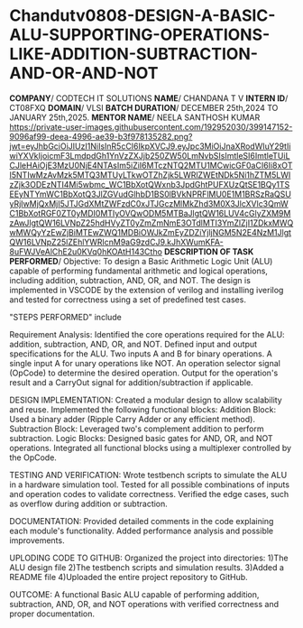# Chandutv0808-DESIGN-A-BASIC-ALU-SUPPORTING-OPERATIONS-LIKE-ADDITION-SUBTRACTION-AND-OR-AND-NOT
**COMPANY**/ CODTECH IT SOLUTIONS
**NAME**/ CHANDANA T V
**INTERN ID**/ CT08FXQ
**DOMAIN**/ VLSI
**BATCH DURATION**/  DECEMBER 25th,2024 TO JANUARY 25th,2025.
 **MENTOR NAME**/ NEELA SANTHOSH KUMAR 
 https://private-user-images.githubusercontent.com/192952030/399147152-9096af99-deea-4996-ae39-b3f978135282.png?jwt=eyJhbGciOiJIUzI1NiIsInR5cCI6IkpXVCJ9.eyJpc3MiOiJnaXRodWIuY29tIiwiYXVkIjoicmF3LmdpdGh1YnVzZXJjb250ZW50LmNvbSIsImtleSI6ImtleTUiLCJleHAiOjE3MzU0NjE4NTAsIm5iZiI6MTczNTQ2MTU1MCwicGF0aCI6Ii8xOTI5NTIwMzAvMzk5MTQ3MTUyLTkwOTZhZjk5LWRlZWEtNDk5Ni1hZTM5LWIzZjk3ODEzNTI4Mi5wbmc_WC1BbXotQWxnb3JpdGhtPUFXUzQtSE1BQy1TSEEyNTYmWC1BbXotQ3JlZGVudGlhbD1BS0lBVkNPRFlMU0E1M1BRSzRaQSUyRjIwMjQxMjI5JTJGdXMtZWFzdC0xJTJGczMlMkZhd3M0X3JlcXVlc3QmWC1BbXotRGF0ZT0yMDI0MTIyOVQwODM5MTBaJlgtQW16LUV4cGlyZXM9MzAwJlgtQW16LVNpZ25hdHVyZT0yZmZmNmE3OTdlMTI3YmZlZjI1ZDkxMWQwMWQyYzEwZjBiMTEwZWQ1MDBiOWJkZmEyZDZiYjljNGM5N2E4NzM1JlgtQW16LVNpZ25lZEhlYWRlcnM9aG9zdCJ9.kJhXWumKFA-8uFWJVeAlChE2u0KVq0hKOAtH143Ctho
 **DESCRIPTION OF TASK PERFORMED**/ Objective:
To design a Basic Arithmetic Logic Unit (ALU) capable of performing fundamental arithmetic and logical operations, including addition, subtraction, AND, OR, and NOT. The design is implemented in VSCODE by the extension of verilog and installing iverilog and tested for correctness using a set of predefined test cases.

"STEPS PERFORMED" include

Requirement Analysis:
Identified the core operations required for the ALU: addition, subtraction, AND, OR, and NOT.
Defined input and output specifications for the ALU.
Two inputs A and B for binary operations.
A single input A for unary operations like NOT.
An operation selector signal (OpCode) to determine the desired operation.
Output for the operation's result and a CarryOut signal for addition/subtraction if applicable.

DESIGN IMPLEMENTATION:
Created a modular design to allow scalability and reuse.
Implemented the following functional blocks:
Addition Block: Used a binary adder (Ripple Carry Adder or any efficient method).
Subtraction Block: Leveraged two's complement addition to perform subtraction.
Logic Blocks: Designed basic gates for AND, OR, and NOT operations.
Integrated all functional blocks using a multiplexer controlled by the OpCode.

TESTING AND VERIFICATION:
Wrote testbench scripts to simulate the ALU in a hardware simulation tool.
Tested for all possible combinations of inputs and operation codes to validate correctness.
Verified the edge cases, such as overflow during addition or subtraction.

DOCUMENTATION:
Provided detailed comments in the code explaining each module's functionality.
Added performance analysis and possible improvements.

UPLODING CODE TO GITHUB:
Organized the project into directories:
1)The ALU design file
2)The testbench scripts and simulation results.
3)Added a README file 
4)Uploaded the entire project repository to GitHub.

OUTCOME:
A functional Basic ALU capable of performing addition, subtraction, AND, OR, and NOT operations with verified correctness and proper documentation.
